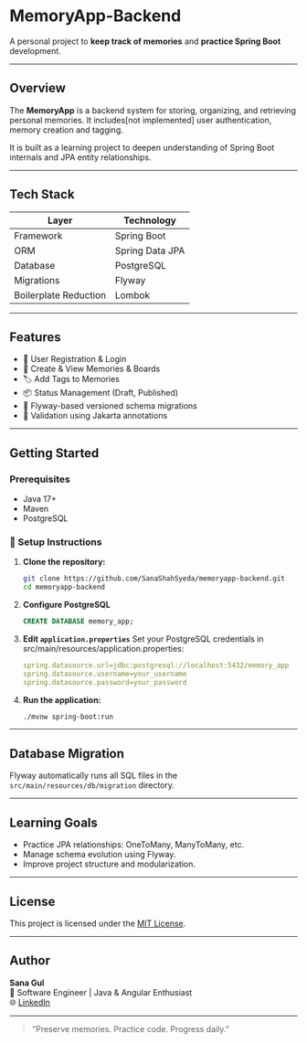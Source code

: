 # MemoryApp-Backend

A personal project to **keep track of memories** and **practice Spring Boot** development.

---

##  Overview

The **MemoryApp** is a backend system for storing, organizing, and retrieving personal memories. It includes[not implemented] user authentication, memory creation and tagging.

It is built as a learning project to deepen understanding of Spring Boot internals and JPA entity relationships.

---

##  Tech Stack

| Layer            | Technology            |
|------------------|------------------------|
| Framework        | Spring Boot            |
| ORM              | Spring Data JPA        |
| Database         | PostgreSQL             |
| Migrations       | Flyway                 |
| Boilerplate Reduction | Lombok           |

---

## Features

- 🧍 User Registration & Login
- 📓 Create & View Memories & Boards
- 🏷️ Add Tags to Memories
- 📦 Status Management (Draft, Published)
- 📜 Flyway-based versioned schema migrations
- 🔐 Validation using Jakarta annotations

---

## Getting Started

### Prerequisites

- Java 17+
- Maven
- PostgreSQL

### 🔧 Setup Instructions

1. **Clone the repository:**

   ```bash
   git clone https://github.com/SanaShahSyeda/memoryapp-backend.git
   cd memoryapp-backend
   ```
2. **Configure PostgreSQL**
    
   ```sql
   CREATE DATABASE memory_app;
   ```
3. **Edit `application.properties`**
     Set your PostgreSQL credentials in src/main/resources/application.properties:
    
   ```yaml
   spring.datasource.url=jdbc:postgresql://localhost:5432/memory_app
   spring.datasource.username=your_username
   spring.datasource.password=your_password 
   ```
4. **Run the application:**

   ```bash
   ./mvnw spring-boot:run 
   ```
---

## Database Migration

Flyway automatically runs all SQL files in the `src/main/resources/db/migration` directory.

---

##  Learning Goals

- Practice JPA relationships: OneToMany, ManyToMany, etc.
- Manage schema evolution using Flyway.
- Improve project structure and modularization.

---

## License

This project is licensed under the [MIT License](LICENSE).

---

##  Author
**Sana Gul**  
🚀 Software Engineer | Java & Angular Enthusiast   
🌐 [LinkedIn](https://www.linkedin.com/in/syeda-sana-gul)

---

> “Preserve memories. Practice code. Progress daily.”
